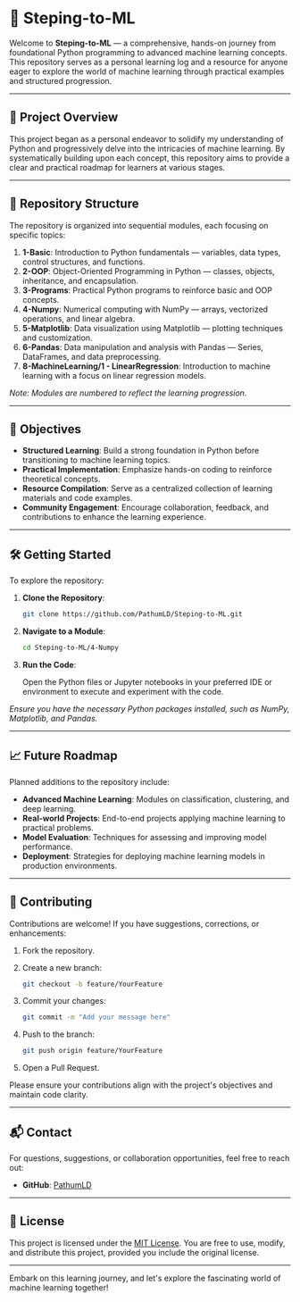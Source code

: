# 🧠 Steping-to-ML

Welcome to **Steping-to-ML** — a comprehensive, hands-on journey from foundational Python programming to advanced machine learning concepts. This repository serves as a personal learning log and a resource for anyone eager to explore the world of machine learning through practical examples and structured progression.

---

## 🚀 Project Overview

This project began as a personal endeavor to solidify my understanding of Python and progressively delve into the intricacies of machine learning. By systematically building upon each concept, this repository aims to provide a clear and practical roadmap for learners at various stages.

---

## 📁 Repository Structure

The repository is organized into sequential modules, each focusing on specific topics:

1. **1-Basic**: Introduction to Python fundamentals — variables, data types, control structures, and functions.
2. **2-OOP**: Object-Oriented Programming in Python — classes, objects, inheritance, and encapsulation.
3. **3-Programs**: Practical Python programs to reinforce basic and OOP concepts.
4. **4-Numpy**: Numerical computing with NumPy — arrays, vectorized operations, and linear algebra.
5. **5-Matplotlib**: Data visualization using Matplotlib — plotting techniques and customization.
6. **6-Pandas**: Data manipulation and analysis with Pandas — Series, DataFrames, and data preprocessing.
7. **8-MachineLearning/1 - LinearRegression**: Introduction to machine learning with a focus on linear regression models.

*Note: Modules are numbered to reflect the learning progression.*

---

## 📌 Objectives

- **Structured Learning**: Build a strong foundation in Python before transitioning to machine learning topics.
- **Practical Implementation**: Emphasize hands-on coding to reinforce theoretical concepts.
- **Resource Compilation**: Serve as a centralized collection of learning materials and code examples.
- **Community Engagement**: Encourage collaboration, feedback, and contributions to enhance the learning experience.

---

## 🛠️ Getting Started

To explore the repository:

1. **Clone the Repository**:

   ```bash
   git clone https://github.com/PathumLD/Steping-to-ML.git
   ```

2. **Navigate to a Module**:

   ```bash
   cd Steping-to-ML/4-Numpy
   ```

3. **Run the Code**:

   Open the Python files or Jupyter notebooks in your preferred IDE or environment to execute and experiment with the code.

*Ensure you have the necessary Python packages installed, such as NumPy, Matplotlib, and Pandas.*

---

## 📈 Future Roadmap

Planned additions to the repository include:

- **Advanced Machine Learning**: Modules on classification, clustering, and deep learning.
- **Real-world Projects**: End-to-end projects applying machine learning to practical problems.
- **Model Evaluation**: Techniques for assessing and improving model performance.
- **Deployment**: Strategies for deploying machine learning models in production environments.

---

## 🤝 Contributing

Contributions are welcome! If you have suggestions, corrections, or enhancements:

1. Fork the repository.
2. Create a new branch:

   ```bash
   git checkout -b feature/YourFeature
   ```

3. Commit your changes:

   ```bash
   git commit -m "Add your message here"
   ```

4. Push to the branch:

   ```bash
   git push origin feature/YourFeature
   ```

5. Open a Pull Request.

Please ensure your contributions align with the project's objectives and maintain code clarity.

---

## 📬 Contact

For questions, suggestions, or collaboration opportunities, feel free to reach out:

- **GitHub**: [PathumLD](https://github.com/PathumLD)

---

## 📄 License

This project is licensed under the [MIT License](LICENSE). You are free to use, modify, and distribute this project, provided you include the original license.

---

Embark on this learning journey, and let's explore the fascinating world of machine learning together!
